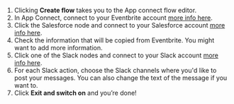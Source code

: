 1. Clicking **Create flow** takes you to the App connect flow editor. 
1. In App Connect, connect to your Eventbrite account [more info here](https://developer.ibm.com/integration/docs/app-connect/how-to-guides-for-apps/use-ibm-app-connect-eventbrite/). 
1. Click the Salesforce node and connect to your Salesforce  account [more info here](https://developer.ibm.com/integration/docs/app-connect/how-to-guides-for-apps/use-ibm-app-connect-salesforce/). 
1. Check the information that will be copied from Eventbrite.  You might want to add more information. 
1. Click one of the Slack nodes and connect to your Slack account [more info here](https://developer.ibm.com/integration/docs/app-connect/how-to-guides-for-apps/use-ibm-app-connect-slack/). 
1. For each Slack action, choose the Slack channels where you'd like to post your messages.  You can also change the text of the message if you want to. 
1. Click **Exit and switch on** and you’re done!
